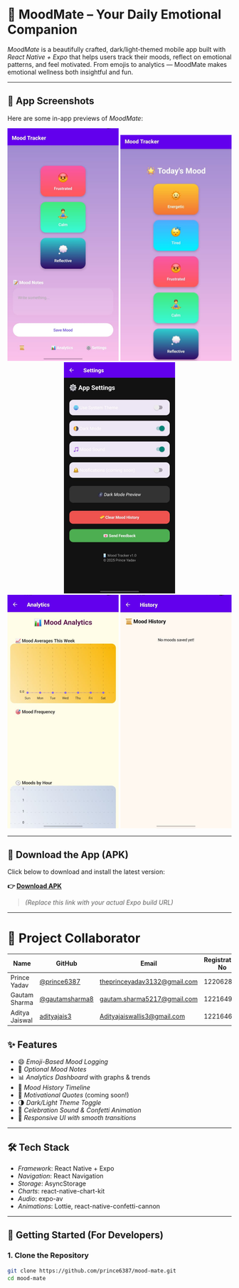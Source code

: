 # 🌈 MoodMate – Your Daily Emotional Companion

*MoodMate* is a beautifully crafted, dark/light-themed mobile app built with *React Native + Expo* that helps users track their moods, reflect on emotional patterns, and feel motivated. From emojis to analytics — MoodMate makes emotional wellness both insightful and fun.

---

## 📸 App Screenshots

Here are some in-app previews of *MoodMate*:

<p align="center">
  <img src="./assets/screenshots/moodtracker1.jpg" width="250"/>
  <img src="./assets/screenshots/moodtracker2.jpg" width="250"/>
  <img src="./assets/screenshots/moodtracker3.jpg" width="250"/>
  <br/>
  <img src="./assets/screenshots/moodtracker4.jpg" width="250"/>
  <img src="./assets/screenshots/moodtracker5.jpg" width="250"/>
</p>

---

## 📲 Download the App (APK)

Click below to download and install the latest version:

**👉 [Download APK](https://expo.dev/accounts/prince6387801115/projects/mood-mate/builds/0de8c8ad-1097-46b7-9a6d-c808c6e96c6e)**  
> *(Replace this link with your actual Expo build URL)*

---

# 👥 Project Collaborator

| Name           | GitHub                                     | Email                             | Registration No
|----------------|---------------------------------------------|-----------------------------------|------------------------------|
| Prince Yadav   | [@prince6387](https://github.com/prince6387) | theprinceyadav3132@gmail.com    |12206280
| Gautam Sharma  | [@gautamsharma8](https://github.com/Gautamsharma8) |gautam.sharma5217@gmail.com|12216496
| Aditya Jaiswal | [adityajais3](https://github.com/adityajais3) |Adityajaiswallis3@gmail.com|12216462

## ✨ Features

- 😄 *Emoji-Based Mood Logging*
- 📝 *Optional Mood Notes*
- 📊 *Analytics Dashboard* with graphs & trends
- 🔁 *Mood History Timeline*
- 💬 *Motivational Quotes* (coming soon!)
- 🌗 *Dark/Light Theme Toggle*
- 🎉 *Celebration Sound & Confetti Animation*
- 📱 *Responsive UI with smooth transitions*

---

## 🛠 Tech Stack

- *Framework*: React Native + Expo
- *Navigation*: React Navigation
- *Storage*: AsyncStorage
- *Charts*: react-native-chart-kit
- *Audio*: expo-av
- *Animations*: Lottie, react-native-confetti-cannon

---

## 🚀 Getting Started (For Developers)

### 1. Clone the Repository

```bash
git clone https://github.com/prince6387/mood-mate.git
cd mood-mate
